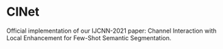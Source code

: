 # CINet
Official implementation of our IJCNN-2021 paper: Channel Interaction with Local Enhancement for Few-Shot Semantic Segmentation.
